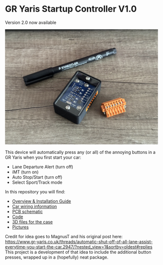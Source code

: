 # GR Yaris Startup Controller V1.0

Version 2.0 now available

![alt text](https://github.com/WillN5/GR-Yaris-Startup-Controller/blob/main/Pics/Assembled.JPEG)

This device will automatically press any (or all) of the annoying buttons in a GR Yaris when you first start your car:
* Lane Departure Alert (turn off)
* iMT (turn on)
* Auto Stop/Start (turn off)
* Select Sport/Track mode

In this repository you will find:
* [Overview & Installation Guide](https://github.com/WillN5/GR-Yaris-Startup-Controller/tree/main/Docs)
* [Car wiring information](https://github.com/WillN5/GR-Yaris-Startup-Controller/tree/main/Docs)
* [PCB schematic](https://github.com/WillN5/GR-Yaris-Startup-Controller/tree/main/PCB)
* [Code](https://github.com/WillN5/GR-Yaris-Startup-Controller/tree/main/Code/Startup_Controller_Code_V1)
* [3D files for the case](https://github.com/WillN5/GR-Yaris-Startup-Controller/tree/main/Housing)
* [Pictures](https://github.com/WillN5/GR-Yaris-Startup-Controller/tree/main/Pics)

Credit for idea goes to MagnusT and his original post here:<br/>
https://www.gr-yaris.co.uk/threads/automatic-shut-off-of-all-lane-assist-everytime-you-start-the-car.2947/?nested_view=1&sortby=oldest#replies<br/>
This project is a development of that idea to include the additional button presses, wrapped up in a (hopefully) neat package.
